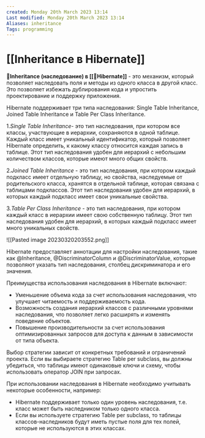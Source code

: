 ```yaml
---
created: Monday 20th March 2023 13:14
Last modified: Monday 20th March 2023 13:14
Aliases: inheritance
Tags: programming
---
```


# [[Inheritance в Hibernate]]

📌**Inheritance (наследование) в [[📙Hibernate]]** - это механизм, который позволяет наследовать поля и методы из одного класса в другой класс. Это позволяет избежать дублирования кода и упростить проектирование и поддержку приложения.

Hibernate поддерживает три типа наследования: Single Table Inheritance, Joined Table Inheritance и Table Per Class Inheritance.

1.*Single Table Inheritance*- это тип наследования, при котором все классы, участвующие в иерархии, сохраняются в одной таблице. Каждый класс имеет уникальный идентификатор, который позволяет Hibernate определить, к какому классу относится каждая запись в таблице. Этот тип наследования удобен для иерархий с небольшим количеством классов, которые имеют много общих свойств.
    
2.*Joined Table Inheritance* - это тип наследования, при котором каждый подкласс имеет отдельную таблицу, но свойства, наследуемые от родительского класса, хранятся в отдельной таблице, которая связана с таблицами подклассов. Этот тип наследования удобен для иерархий, в которых каждый подкласс имеет свои уникальные свойства.
    
3.*Table Per Class Inheritance* - это тип наследования, при котором каждый класс в иерархии имеет свою собственную таблицу. Этот тип наследования удобен для иерархий, в которых каждый подкласс имеет много уникальных свойств.

![[Pasted image 20230320203552.png]]
    
Hibernate предоставляет аннотации для настройки наследования, такие как @Inheritance, @DiscriminatorColumn и @DiscriminatorValue, которые позволяют указать тип наследования, столбец дискриминатора и его значения.

Преимущества использования наследования в Hibernate включают:

-   Уменьшение объема кода за счет использования наследования, что улучшает читаемость и поддерживаемость кода.
-   Возможность создания иерархий классов с различными уровнями наследования, что позволяет легко расширять и изменять поведение объектов.
-   Повышение производительности за счет использования оптимизированных запросов для доступа к данным в зависимости от типа объекта.


Выбор стратегии зависит от конкретных требований и ограничений проекта. Если вы выбираете стратегию Table per subclass, вы должны убедиться, что таблицы имеют одинаковые ключи и схему, чтобы использовать оператор JOIN при запросах.

При использовании наследования в Hibernate необходимо учитывать некоторые особенности, например:

- Hibernate поддерживает только один уровень наследования, т.е. класс может быть наследником только одного класса.
- Если вы используете стратегию Table per subclass, то таблицы классов-наследников будут иметь пустые поля для тех полей, которые не используются в этих классах.